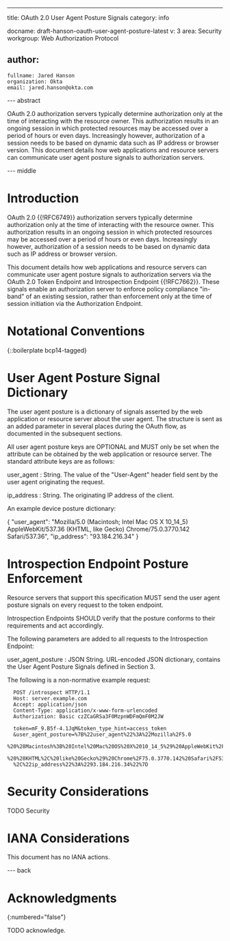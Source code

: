 ---
title: OAuth 2.0 User Agent Posture Signals
category: info

docname: draft-hanson-oauth-user-agent-posture-latest
v: 3
area: Security
workgroup: Web Authorization Protocol

author:
  -
    fullname: Jared Hanson
    organization: Okta
    email: jared.hanson@okta.com


--- abstract

OAuth 2.0 authorization servers typically determine authorization only at the
time of interacting with the resource owner.  This authorization results in an
ongoing session in which protected resources may be accessed over a period of
hours or even days.  Increasingly however, authorization of a session needs to
be based on dynamic data such as IP address or browser version.  This document
details how web applications and resource servers can communicate user agent
posture signals to authorization servers.


--- middle

# Introduction

OAuth 2.0 {{!RFC6749}} authorization servers typically determine authorization
only at the time of interacting with the resource owner.  This authorization
results in an ongoing session in which protected resources may be accessed over
a period of hours or even days.  Increasingly however, authorization of a
session needs to be based on dynamic data such as IP address or browser version.

This document details how web applications and resource servers can communicate
user agent posture signals to authorization servers via the OAuth 2.0 Token
Endpoint and Introspection Endpoint {{!RFC7662}}.  These signals enable an
authorization server to enforce policy compliance "in-band" of an existing
session, rather than enforcement only at the time of session initiation via the
Authorization Endpoint.

# Notational Conventions

{::boilerplate bcp14-tagged}

# User Agent Posture Signal Dictionary

The user agent posture is a dictionary of signals asserted by the web
application or resource server about the user agent.  The structure is sent as
an added parameter in several places during the OAuth flow, as documented in the
subsequent sections.

All user agent posture keys are OPTIONAL and MUST only be set when the attribute
can be obtained by the web application or resource server.  The standard
attribute keys are as follows:

user_agent
: String.  The value of the "User-Agent" header field sent by the user agent
originating the request.

ip_address
: String.  The originating IP address of the client.

An example device posture dictionary:

{
    "user_agent": "Mozilla/5.0 (Macintosh; Intel Mac OS X 10_14_5) AppleWebKit/537.36 (KHTML, like Gecko) Chrome/75.0.3770.142 Safari/537.36",
    "ip_address": "93.184.216.34"
}

# Introspection Endpoint Posture Enforcement

Resource servers that support this specification MUST send the user agent
posture signals on every request to the token endpoint.

Introspection Endpoints SHOULD verify that the posture conforms to their
requirements and act accordingly.

The following parameters are added to all requests to the Introspection
Endpoint:

user_agent_posture
: JSON String.  URL-encoded JSON dictionary, contains the User Agent Posture
Signals defined in Section 3.

The following is a non-normative example request:

~~~~~~~~~~
  POST /introspect HTTP/1.1
  Host: server.example.com
  Accept: application/json
  Content-Type: application/x-www-form-urlencoded
  Authorization: Basic czZCaGRSa3F0MzpnWDFmQmF0M2JW

  token=mF_9.B5f-4.1JqM&token_type_hint=access_token
  &user_agent_posture=%7B%22user_agent%22%3A%22Mozilla%2F5.0
  %20%28Macintosh%3B%20Intel%20Mac%20OS%20X%2010_14_5%29%20AppleWebKit%2F537.36
  %20%28KHTML%2C%20like%20Gecko%29%20Chrome%2F75.0.3770.142%20Safari%2F537.36%22
  %2C%22ip_address%22%3A%2293.184.216.34%22%7D
~~~~~~~~~~

# Security Considerations

TODO Security


# IANA Considerations

This document has no IANA actions.


--- back

# Acknowledgments
{:numbered="false"}

TODO acknowledge.